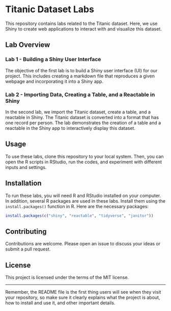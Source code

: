 # Titanic Dataset Labs

This repository contains labs related to the Titanic dataset. Here, we use Shiny to create web applications to interact with and visualize this dataset.

## Lab Overview

### Lab 1 - Building a Shiny User Interface

The objective of the first lab is to build a Shiny user interface (UI) for our project. This includes creating a markdown file that reproduces a given webpage and incorporating it into a Shiny app.

### Lab 2 - Importing Data, Creating a Table, and a Reactable in Shiny

In the second lab, we import the Titanic dataset, create a table, and a reactable in Shiny. The Titanic dataset is converted into a format that has one record per person. The lab demonstrates the creation of a table and a reactable in the Shiny app to interactively display this dataset.

## Usage

To use these labs, clone this repository to your local system. Then, you can open the R scripts in RStudio, run the codes, and experiment with different inputs and settings.

## Installation

To run these labs, you will need R and RStudio installed on your computer. In addition, several R packages are used in these labs. Install them using the `install.packages()` function in R. Here are the necessary packages:

```r
install.packages(c("shiny", "reactable", "tidyverse", "janitor"))
```

## Contributing

Contributions are welcome. Please open an issue to discuss your ideas or submit a pull request.

## License

This project is licensed under the terms of the MIT license.

---

Remember, the README file is the first thing users will see when they visit your repository, so make sure it clearly explains what the project is about, how to install and use it, and other important details.
